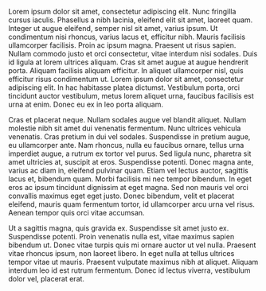 Lorem ipsum dolor sit amet, consectetur adipiscing elit. Nunc fringilla cursus iaculis. Phasellus a nibh lacinia, eleifend elit sit amet, laoreet quam. Integer ut augue eleifend, semper nisl sit amet, varius ipsum. Ut condimentum nisi rhoncus, varius lacus et, efficitur nibh. Mauris facilisis ullamcorper facilisis. Proin ac ipsum magna. Praesent ut risus sapien. Nullam commodo justo et orci consectetur, vitae interdum nisi sodales. Duis id ligula at lorem ultrices aliquam. Cras sit amet augue at augue hendrerit porta. Aliquam facilisis aliquam efficitur. In aliquet ullamcorper nisl, quis efficitur risus condimentum ut. Lorem ipsum dolor sit amet, consectetur adipiscing elit. In hac habitasse platea dictumst. Vestibulum porta, orci tincidunt auctor vestibulum, metus lorem aliquet urna, faucibus facilisis est urna at enim. Donec eu ex in leo porta aliquam.

Cras et placerat neque. Nullam sodales augue vel blandit aliquet. Nullam molestie nibh sit amet dui venenatis fermentum. Nunc ultrices vehicula venenatis. Cras pretium in dui vel sodales. Suspendisse in pretium augue, eu ullamcorper ante. Nam rhoncus, nulla eu faucibus ornare, tellus urna imperdiet augue, a rutrum ex tortor vel purus. Sed ligula nunc, pharetra sit amet ultricies at, suscipit at eros. Suspendisse potenti. Donec magna ante, varius ac diam in, eleifend pulvinar quam. Etiam vel lectus auctor, sagittis lacus et, bibendum quam. Morbi facilisis mi nec tempor bibendum. In eget eros ac ipsum tincidunt dignissim at eget magna. Sed non mauris vel orci convallis maximus eget eget justo. Donec bibendum, velit et placerat eleifend, mauris quam fermentum tortor, id ullamcorper arcu urna vel risus. Aenean tempor quis orci vitae accumsan.

Ut a sagittis magna, quis gravida ex. Suspendisse sit amet justo ex. Suspendisse potenti. Proin venenatis nulla est, vitae maximus sapien bibendum ut. Donec vitae turpis quis mi ornare auctor ut vel nulla. Praesent vitae rhoncus ipsum, non laoreet libero. In eget nulla at tellus ultrices tempor vitae ut mauris. Praesent vulputate maximus nibh at aliquet. Aliquam interdum leo id est rutrum fermentum. Donec id lectus viverra, vestibulum dolor vel, placerat erat.
